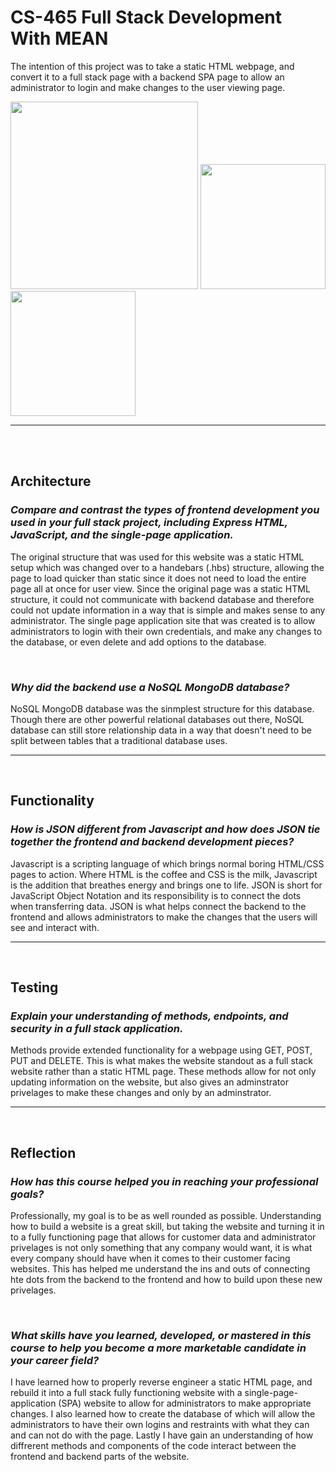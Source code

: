 <h1>CS-465 Full Stack Development With MEAN</h1>
<p>The intention of this project was to take a static HTML webpage, and convert it to a full stack page with a backend SPA page to allow an administrator to login and make changes to the user viewing page.</p>

<p float= "left">
<img src="https://user-images.githubusercontent.com/85845285/185636788-311ae918-1d37-4bd4-b8d2-7982b6256f05.png" width=300>
<img src="https://user-images.githubusercontent.com/85845285/185634858-709de38d-a5c8-41b5-aa69-c348691de4f2.png" width=200>
<img src="https://user-images.githubusercontent.com/85845285/185636174-aed90634-1dbd-4337-8444-de834a487b1f.png" width=200>
</p>
<hr>
<br>
<br>


<h2>Architecture</h2>
<h3><em>Compare and contrast the types of frontend development you used in your full stack project, including Express HTML, JavaScript, and the single-page application.</em></h3>
<p>The original structure that was used for this website was a static HTML setup which was changed over to a handebars (.hbs) structure, allowing the page to load quicker than static since it does not need to load the entire page all at once for user view. Since the original page was a static HTML structure, it could not communicate with backend database and therefore could not update information in a way that is simple and makes sense to any administrator. The single page application site that was created is to allow administrators to login with their own credentials, and make any changes to the database, or even delete and add options to the database.</p>
<br>
<h3><em>Why did the backend use a NoSQL MongoDB database?</em></h3>
<p>NoSQL MongoDB database was the sinmplest structure for this database. Though there are other powerful relational databases out there, NoSQL database can still store relationship data in a way that doesn't need to be split between tables that a traditional database uses.</p>
<hr>
<br>


<h2>Functionality</h2>
<h3><em>How is JSON different from Javascript and how does JSON tie together the frontend and backend development pieces?</em></h3>
<p>Javascript is a scripting language of which brings normal boring HTML/CSS pages to action. Where HTML is the coffee and CSS is the milk, Javascript is the addition that breathes energy and brings one to life. JSON is short for JavaScript Object Notation and its responsibility is to connect the dots when transferring data. JSON is what helps connect the backend to the frontend and allows administrators to make the changes that the users will see and interact with.</p>
<hr>
<br>
<h2>Testing</h2>
<h3><em>Explain your understanding of methods, endpoints, and security in a full stack application.</em></h3>
<p>Methods provide extended functionality for a webpage using GET, POST, PUT and DELETE. This is what makes the website standout as a full stack website rather than a static HTML page. These methods allow for not only updating information on the website, but also gives an adminstrator privelages to make these changes and only by an adminstrator.</p>
<hr>
<br>
<h2>Reflection</h2>
<h3><em>How has this course helped you in reaching your professional goals?</em></h3>
<p>Professionally, my goal is to be as well rounded as possible. Understanding how to build a website is a great skill, but taking the website and turning it in to a fully functioning page that allows for customer data and administrator privelages is not only something that any company would want, it is what every company should have when it comes to their customer facing websites. This has helped me understand the ins and outs of connecting hte dots from the backend to the frontend and how to build upon these new privelages.</p>
<br>
<h3><em>What skills have you learned, developed, or mastered in this course to help you become a more marketable candidate in your career field?</em></h3>
<p>I have learned how to properly reverse engineer a static HTML page, and rebuild it into a full stack fully functioning website with a single-page-application (SPA) website to allow for administrators to make appropriate changes. I also learned how to create the database of which will allow the administrators to have their own logins and restraints with what they can and can not do with the page. Lastly I have gain an understanding of how diffrerent methods and components of the code interact between the frontend and backend parts of the website.</p>
